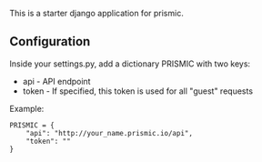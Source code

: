 This is a starter django application for prismic.

Configuration
-------------
Inside your settings.py, add a dictionary PRISMIC with two keys:

* api - API endpoint
* token - If specified, this token is used for all "guest" requests

Example:

    PRISMIC = {
        "api": "http://your_name.prismic.io/api",
        "token": ""
    }